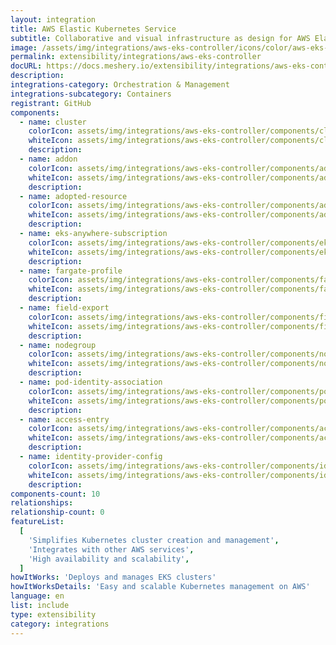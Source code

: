 ```yaml
---
layout: integration
title: AWS Elastic Kubernetes Service
subtitle: Collaborative and visual infrastructure as design for AWS Elastic Kubernetes Service
image: /assets/img/integrations/aws-eks-controller/icons/color/aws-eks-controller-color.svg
permalink: extensibility/integrations/aws-eks-controller
docURL: https://docs.meshery.io/extensibility/integrations/aws-eks-controller
description:
integrations-category: Orchestration & Management
integrations-subcategory: Containers
registrant: GitHub
components:
  - name: cluster
    colorIcon: assets/img/integrations/aws-eks-controller/components/cluster/icons/color/cluster-color.svg
    whiteIcon: assets/img/integrations/aws-eks-controller/components/cluster/icons/white/cluster-white.svg
    description:
  - name: addon
    colorIcon: assets/img/integrations/aws-eks-controller/components/addon/icons/color/addon-color.svg
    whiteIcon: assets/img/integrations/aws-eks-controller/components/addon/icons/white/addon-white.svg
    description:
  - name: adopted-resource
    colorIcon: assets/img/integrations/aws-eks-controller/components/adopted-resource/icons/color/adopted-resource-color.svg
    whiteIcon: assets/img/integrations/aws-eks-controller/components/adopted-resource/icons/white/adopted-resource-white.svg
    description:
  - name: eks-anywhere-subscription
    colorIcon: assets/img/integrations/aws-eks-controller/components/eks-anywhere-subscription/icons/color/eks-anywhere-subscription-color.svg
    whiteIcon: assets/img/integrations/aws-eks-controller/components/eks-anywhere-subscription/icons/white/eks-anywhere-subscription-white.svg
    description:
  - name: fargate-profile
    colorIcon: assets/img/integrations/aws-eks-controller/components/fargate-profile/icons/color/fargate-profile-color.svg
    whiteIcon: assets/img/integrations/aws-eks-controller/components/fargate-profile/icons/white/fargate-profile-white.svg
    description:
  - name: field-export
    colorIcon: assets/img/integrations/aws-eks-controller/components/field-export/icons/color/field-export-color.svg
    whiteIcon: assets/img/integrations/aws-eks-controller/components/field-export/icons/white/field-export-white.svg
    description:
  - name: nodegroup
    colorIcon: assets/img/integrations/aws-eks-controller/components/nodegroup/icons/color/nodegroup-color.svg
    whiteIcon: assets/img/integrations/aws-eks-controller/components/nodegroup/icons/white/nodegroup-white.svg
    description:
  - name: pod-identity-association
    colorIcon: assets/img/integrations/aws-eks-controller/components/pod-identity-association/icons/color/pod-identity-association-color.svg
    whiteIcon: assets/img/integrations/aws-eks-controller/components/pod-identity-association/icons/white/pod-identity-association-white.svg
    description:
  - name: access-entry
    colorIcon: assets/img/integrations/aws-eks-controller/components/access-entry/icons/color/access-entry-color.svg
    whiteIcon: assets/img/integrations/aws-eks-controller/components/access-entry/icons/white/access-entry-white.svg
    description:
  - name: identity-provider-config
    colorIcon: assets/img/integrations/aws-eks-controller/components/identity-provider-config/icons/color/identity-provider-config-color.svg
    whiteIcon: assets/img/integrations/aws-eks-controller/components/identity-provider-config/icons/white/identity-provider-config-white.svg
    description:
components-count: 10
relationships:
relationship-count: 0
featureList:
  [
    'Simplifies Kubernetes cluster creation and management',
    'Integrates with other AWS services',
    'High availability and scalability',
  ]
howItWorks: 'Deploys and manages EKS clusters'
howItWorksDetails: 'Easy and scalable Kubernetes management on AWS'
language: en
list: include
type: extensibility
category: integrations
---
```

